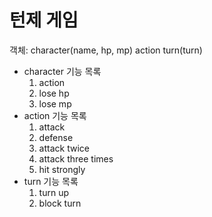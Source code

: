 # 턴제 게임

객체:
character(name, hp, mp)
action
turn(turn)

- character 기능 목록
  1. action 
  2. lose hp
  3. lose mp
- action 기능 목록
    1. attack
  2. defense
  3. attack twice
  4. attack three times
  5. hit strongly
- turn 기능 목록
  1. turn up
  2. block turn